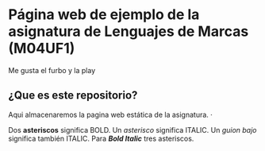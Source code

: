 # Página web de ejemplo de la asignatura de Lenguajes de Marcas (M04UF1)
Me gusta el furbo y la play

## ¿Que es este repositorio?

Aqui almacenaremos la pagina web estática de la asignatura.
·

Dos **asteriscos** significa BOLD.
Un *asterisco* significa ITALIC.
Un _guion bajo_ significa también ITALIC.
Para ***Bold Italic*** tres asteriscos.